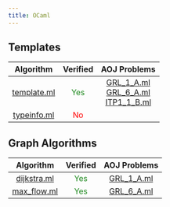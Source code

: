 ```yaml
---
title: OCaml
---
```

## Templates

| Algorithm | Verified | AOJ Problems |
|:---------:|:--------:|:------------:|
| [template.ml](./include/template/template) | <font color="ForestGreen">Yes</font> | [GRL_1_A.ml](./src/GRL_1_A)<br>[GRL_6_A.ml](./src/GRL_6_A)<br>[ITP1_1_B.ml](./src/ITP1_1_B) |
| [typeinfo.ml](./include/template/typeinfo) | <font color="Red">No</font> |  |

## Graph Algorithms

| Algorithm | Verified | AOJ Problems |
|:---------:|:--------:|:------------:|
| [dijkstra.ml](./include/graph/dijkstra) | <font color="ForestGreen">Yes</font> | [GRL_1_A.ml](./src/GRL_1_A) |
| [max_flow.ml](./include/graph/max_flow) | <font color="ForestGreen">Yes</font> | [GRL_6_A.ml](./src/GRL_6_A) |

